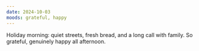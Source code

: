 ```yaml
---
date: 2024-10-03
moods: grateful, happy
---
```

Holiday morning: quiet streets, fresh bread, and a long call with family. So grateful, genuinely happy all afternoon.